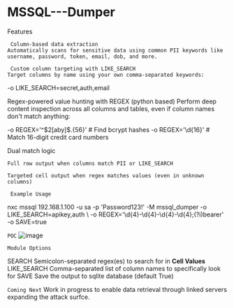 # MSSQL---Dumper
Features

     Column-based data extraction
    Automatically scans for sensitive data using common PII keywords like username, password, token, email, dob, and more.

     Custom column targeting with LIKE_SEARCH
    Target columns by name using your own comma-separated keywords:

-o LIKE_SEARCH=secret,auth,email

 Regex-powered value hunting with REGEX (python based)
Perform deep content inspection across all columns and tables, even if column names don't match anything:

-o REGEX='^\$2[aby]\$.{56}'       # Find bcrypt hashes
-o REGEX='\d{16}'                 # Match 16-digit credit card numbers

 Dual match logic

    Full row output when columns match PII or LIKE_SEARCH

    Targeted cell output when regex matches values (even in unknown columns)

     Example Usage

nxc mssql 192.168.1.100 -u sa -p 'Password123!' -M mssql_dumper  -o LIKE_SEARCH=apikey,auth \ -o REGEX='\d{4}-\d{4}-\d{4}-\d{4};(?i)bearer' -o SAVE=true

   `POC`
   ![image](https://github.com/user-attachments/assets/ca34c318-32e4-48e3-9039-21c73ff0053d)


  `Module Options`

SEARCH       Semicolon-separated regex(es) to search for in **Cell Values**
LIKE_SEARCH  Comma-separated list of column names to specifically look for
SAVE         Save the output to sqlite database (default True)


  `Coming Next`
 Work in progress to enable data retrieval through linked servers expanding the attack surfce.

